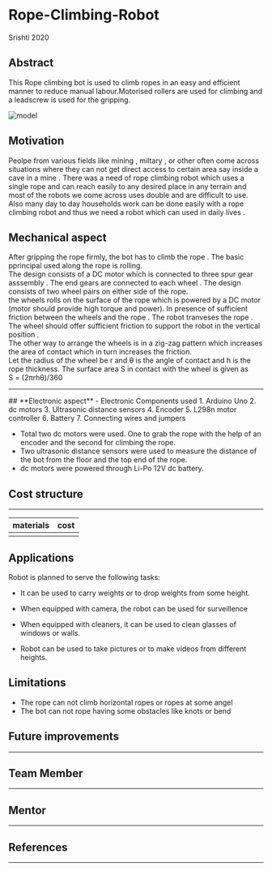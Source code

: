 # Rope-Climbing-Robot
Srishti 2020


<!-- image -->
## **Abstract** 
This Rope climbing bot is used to climb ropes in an easy and efficient manner to reduce manual labour.Motorised rollers are used for climbing and a leadscrew is used for the gripping.

![model](https://user-images.githubusercontent.com/68514096/87931987-5bb31180-caa8-11ea-8a0c-c711afa2c4e9.jpg)
<!-- abstract-->
## **Motivation**
Peolpe from various fields like mining , miltary , or other often come across situations where they can not get direct access to certain area say inside a cave in a mine . 
There was a need of rope climbing robot which uses a single rope and can reach easily to any desired place in any terrain and most of the robots we come across uses double and are difficult to use. Also many day to day households work can be done easily with a rope climbing robot and thus we need a robot which can used in daily lives .     

<!-- motivation-->
## **Mechanical aspect**
After gripping the rope firmly, the bot has to climb the rope . The basic pprincipal used along the rope is rolling. <br>
The design consists of a DC motor which is connected to three spur gear asssembly . The end gears are connected to each wheel . The design consists of two wheel pairs on either side of the rope. <br> 
the wheels rolls on the surface of the rope which is powered by a DC motor (motor should provide high torque and power). In presence of sufficient friction between the wheels and the rope . The robot tranveses the rope . The wheel should offer sufficient friction to support the robot in the vertical position . <br>
The other way to arrange the wheels is in a zig-zag pattern which increases the area of contact which in turn increases the friction.<br>
Let the radius of the wheel be r and θ is the angle of contact and h is the rope thickness. The surface area S in contact with the wheel is given as <br>
S = (2πrhθ)/360 
<hr>
## **Electronic aspect**
- Electronic Components used
 1. Arduino Uno 
 2. dc motors 
 3. Ultrasonic distance sensors 
 4. Encoder 
 5. L298n motor controller
 6. Battery 
 7. Connecting wires and jumpers 

- Total two dc motors were used. One to grab the rope with the help of an encoder and the second for climbing the rope.
- Two ultrasonic distance sensors were used to measure the distance of the bot from the floor and the top end of the rope. 
- dc motors were powered through Li-Po 12V dc battery.
## **Cost structure**
--------
<!-- cost structure-->

| materials|cost|
|:-----|:-----|
|||

## **Applications**

Robot is planned to serve the following tasks:

- It can be used to carry weights or to drop weights from some height.

- When equipped with camera, the robot can be used for surveillence

- When equipped with cleaners, it can be used to clean glasses of windows or walls.

- Robot can be used to take pictures or to make videos from different heights.
<!-- apllications-->
## **Limitations**
- The rope can not climb horizontal ropes or ropes at some angel
- The bot can not rope having some obstacles like knots or bend
## **Future improvements**
-----
<!-- ft-->
## **Team Member**
-----
<!--tm-->
## **Mentor**
----
<!-- men-->
## **References**
-------
<!--References-->
